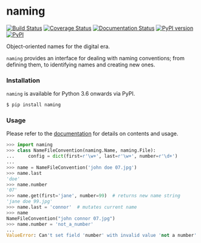 # naming
[![Build Status](https://travis-ci.org/chrizzFTD/naming.svg?branch=master)](https://travis-ci.org/chrizzFTD/naming)
[![Coverage Status](https://coveralls.io/repos/github/chrizzFTD/naming/badge.svg?branch=master)](https://coveralls.io/github/chrizzFTD/naming?branch=master)
[![Documentation Status](https://readthedocs.org/projects/naming/badge/?version=latest)](https://naming.readthedocs.io/en/latest/?badge=latest)
[![PyPI version](https://badge.fury.io/py/naming.svg)](https://badge.fury.io/py/naming)
[![PyPI](https://img.shields.io/pypi/pyversions/naming.svg)](https://pypi.python.org/pypi/naming)

Object-oriented names for the digital era.

`naming` provides an interface for dealing with naming conventions; from
defining them, to identifying names and creating new ones.
    
### Installation

`naming` is available for Python 3.6 onwards via PyPI.

```bash
$ pip install naming
```

### Usage

Please refer to the [documentation](http://naming.readthedocs.io/en/latest/) for details on contents and usage.

```python
>>> import naming
>>> class NameFileConvention(naming.Name, naming.File):
...     config = dict(first=r'\w+', last=r'\w+', number=r'\d+')
...
>>> name = NameFileConvention('john doe 07.jpg')
>>> name.last
'doe'
>>> name.number
'07'
>>> name.get(first='jane', number=99)  # returns new name string
'jane doe 99.jpg'
>>> name.last = 'connor'  # mutates current name
>>> name
NameFileConvention("john connor 07.jpg")
>>> name.number = 'not_a_number'
...
ValueError: Can't set field 'number' with invalid value 'not a number' on 'NameFileConvention("john doe 07.jpg")'. A valid field value should match pattern: '\d+'
```


